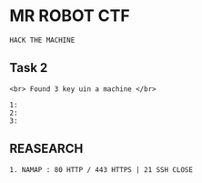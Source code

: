 # MR ROBOT CTF 

	HACK THE MACHINE 

## Task 2 

	<br> Found 3 key uin a machine </br>

	1: 
	2: 
	3: 

## REASEARCH 

	1. NAMAP : 80 HTTP / 443 HTTPS | 21 SSH CLOSE 

